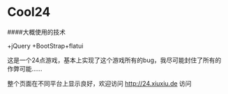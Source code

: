 Cool24
======

####大概使用的技术

+jQuery
+BootStrap+flatui


这是一个24点游戏，基本上实现了这个游戏所有的bug，我尽可能封住了所有的作弊可能……

整个页面在不同平台上显示良好，欢迎访问 http://24.xiuxiu.de 访问

